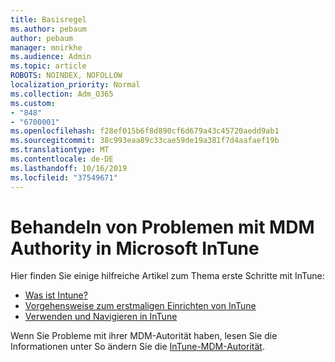 ```yaml
---
title: Basisregel
ms.author: pebaum
author: pebaum
manager: mnirkhe
ms.audience: Admin
ms.topic: article
ROBOTS: NOINDEX, NOFOLLOW
localization_priority: Normal
ms.collection: Adm_O365
ms.custom:
- "848"
- "6700001"
ms.openlocfilehash: f28ef015b6f8d890cf6d679a43c45720aedd9ab1
ms.sourcegitcommit: 38c993eaa89c33cae59de19a381f7d4aafaef19b
ms.translationtype: MT
ms.contentlocale: de-DE
ms.lasthandoff: 10/16/2019
ms.locfileid: "37549671"
---
```

# <a name="troubleshoot-issues-with-mdm-authority-in-microsoft-intune"></a>Behandeln von Problemen mit MDM Authority in Microsoft InTune

Hier finden Sie einige hilfreiche Artikel zum Thema erste Schritte mit InTune:

- [Was ist Intune?](https://docs.microsoft.com/intune/what-is-intune)
- [Vorgehensweise zum erstmaligen Einrichten von InTune](https://docs.microsoft.com/intune/setup-steps)
- [Verwenden und Navigieren in InTune](https://docs.microsoft.com/intune/tutorial-walkthrough-intune-portal)

Wenn Sie Probleme mit ihrer MDM-Autorität haben, lesen Sie die Informationen unter So ändern Sie die [InTune-MDM-Autorität](https://docs.microsoft.com/alchemyinsights/change-mdm-authority).